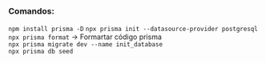 ### Comandos:  
`npm install prisma -D`
`npx prisma init --datasource-provider postgresql`  
`npx prisma format` -> Formartar código prisma  
`npx prisma migrate dev --name init_database`  
`npx prisma db seed`  